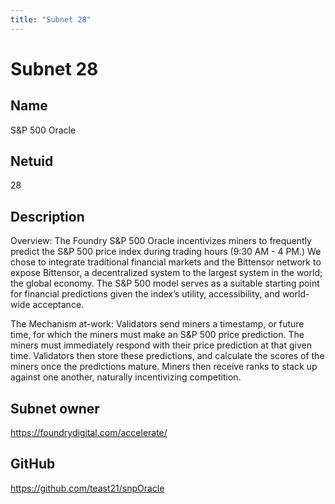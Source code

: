 ```yaml
---
title: "Subnet 28"
---
```


# Subnet 28

## Name

S&P 500 Oracle

## Netuid
28

## Description

Overview: The Foundry S&P 500 Oracle incentivizes miners to frequently predict the S&P 500 price index during trading hours (9:30 AM - 4 PM.) We chose to integrate traditional financial markets and the Bittensor network to expose Bittensor, a decentralized system to the largest system in the world; the global economy. The S&P 500 model serves as a suitable starting point for financial predictions given the index’s utility, accessibility, and world-wide acceptance. 

The Mechanism at-work: Validators send miners a timestamp, or future time, for which the miners must  make an S&P 500 price prediction. The miners must immediately respond with their price prediction at that given time. Validators then store these predictions, and calculate the scores of the miners once the predictions mature. Miners then receive ranks to stack up against one another, naturally incentivizing competition. 

## Subnet owner
https://foundrydigital.com/accelerate/

## GitHub

https://github.com/teast21/snpOracle

<!-- 
## Hyperparameters

| Hyperparameter| Value|
|:---|------|
| rho | 10 |
| kappa | 32767 |
| immunity_period | 7200 |
| min_allowed_weights | 8 |
| max_weight_limit | 455 |
| tempo | 99 |
| min_difficulty | 1000000000000000000 |
| max_difficulty | 1000000000000000000 |
| weights_version | 2013 |
| weights_rate_limit | 100 |
| adjustment_interval | 112 |
| activity_cutoff | 5000 |
| registration_allowed | True |
| target_regs_per_interval | 2 |
| min_burn | 1000000000 |
| max_burn | 100000000000 |
| bonds_moving_avg | 900000 |
| max_regs_per_block | 1 |
| serving_rate_limit | 10 |
| max_validators | 128 | -->
